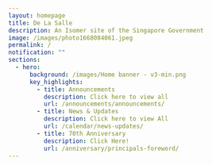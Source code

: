 ```yaml
---
layout: homepage
title: De La Salle
description: An Isomer site of the Singapore Government
image: /images/photo1668084061.jpeg
permalink: /
notification: ""
sections:
  - hero:
      background: /images/Home banner - v3-min.png
      key_highlights:
        - title: Announcements
          description: Click here to view all
          url: /announcements/announcements/
        - title: News & Updates
          description: Click here to view All
          url: /calendar/news-updates/
        - title: 70th Anniversary
          description: Click Here!
          url: /anniversary/principals-foreword/
---
```

